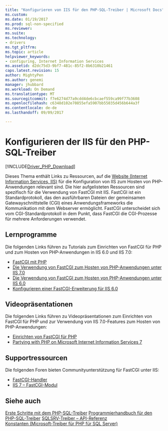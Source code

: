 ```yaml
---
title: "Konfigurieren von IIS für den PHP-SQL-Treiber | Microsoft Docs"
ms.custom: 
ms.date: 01/19/2017
ms.prod: sql-non-specified
ms.reviewer: 
ms.suite: 
ms.technology:
- drivers
ms.tgt_pltfrm: 
ms.topic: article
helpviewer_keywords:
- configuring, Internet Information Services
ms.assetid: d2dc75d3-9bf7-481c-85f2-8b6310b21461
caps.latest.revision: 15
author: MightyPen
ms.author: genemi
manager: jhubbard
ms.workload: On Demand
ms.translationtype: MT
ms.sourcegitcommit: f7e6274d77a9cdd4de6cbcaef559ca99f77b3608
ms.openlocfilehash: c6348d102e70855efa5907bb55035d456b644a3f
ms.contentlocale: de-de
ms.lasthandoff: 09/09/2017

---
```

# <a name="configuring-iis-for-php-sql-driver"></a>Konfigurieren der IIS für den PHP-SQL-Treiber
[!INCLUDE[Driver_PHP_Download](../../includes/driver_php_download.md)]

Dieses Thema enthält Links zu Ressourcen, auf die [Website (Internet Information Services, IIS)](http://go.microsoft.com/fwlink/?LinkId=121375) für die Konfiguration von IIS zum Hosten von PHP-Anwendungen relevant sind. Die hier aufgelisteten Ressourcen sind spezifisch für die Verwendung von FastCGI mit IIS. FastCGI ist ein Standardprotokoll, das den ausführbaren Dateien der gemeinsamen Gatewayschnittstelle (CGI) eines Anwendungsframeworks die Kommunikation mit dem Webserver ermöglicht. FastCGI unterscheidet sich vom CGI-Standardprotokoll in dem Punkt, dass FastCGI die CGI-Prozesse für mehrere Anforderungen verwendet.  
  
## <a name="tutorials"></a>Lernprogramme  
Die folgenden Links führen zu Tutorials zum Einrichten von FastCGI für PHP und zum Hosten von PHP-Anwendungen in IIS 6.0 und IIS 7.0:  
  
-   [FastCGI mit PHP](http://go.microsoft.com/fwlink/?LinkId=121376)  
-   [Die Verwendung von FastCGI zum Hosten von PHP-Anwendungen unter IIS 7.0](http://go.microsoft.com/fwlink/?LinkId=121377)  
-   [Die Verwendung von FastCGI zum Hosten von PHP-Anwendungen unter IIS 6.0](http://go.microsoft.com/fwlink/?LinkId=121378)  
-   [Konfigurieren einer FastCGI-Erweiterung für IIS 6.0](http://go.microsoft.com/fwlink/?LinkId=121379)  
  
## <a name="video-presentations"></a>Videopräsentationen  
Die folgenden Links führen zu Videopräsentationen zum Einrichten von FastCGI für PHP und zur Verwendung von IIS 7.0-Features zum Hosten von PHP-Anwendungen:  
  
-   [Einrichten von FastCGI für PHP](http://go.microsoft.com/fwlink/?LinkId=121380)  
-   [Partying with PHP on Microsoft Internet Information Services 7](http://go.microsoft.com/fwlink/?LinkId=121381)  
  
## <a name="support-resources"></a>Supportressourcen  
Die folgenden Foren bieten Communityunterstützung für FastCGI unter IIS:  
  
-   [FastCGI-Handler](http://go.microsoft.com/fwlink/?LinkId=121382)  
-   [IIS 7 – FastCGI-Modul](http://go.microsoft.com/fwlink/?LinkId=121383)  
  
## <a name="see-also"></a>Siehe auch  
[Erste Schritte mit dem PHP-SQL-Treiber](../../connect/php/getting-started-with-the-php-sql-driver.md)
[Programmierhandbuch für den PHP-SQL-Treiber](../../connect/php/programming-guide-for-php-sql-driver.md)
[SQLSRV-Treiber – API-Referenz](../../connect/php/sqlsrv-driver-api-reference.md)  
[Konstanten &#40;Microsoft-Treiber für PHP für SQL Server&#41;](../../connect/php/constants-microsoft-drivers-for-php-for-sql-server.md)  
  

